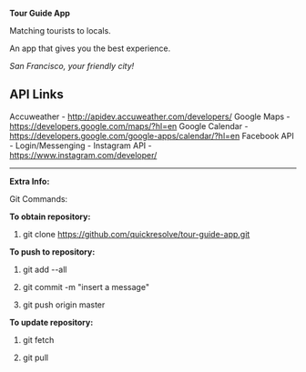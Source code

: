 <b>Tour Guide App</b>

Matching tourists to locals. 

An app that gives you the best experience.

<i>San Francisco, your friendly city!</i>

<b>API Links</b>
---------
Accuweather - http://apidev.accuweather.com/developers/
Google Maps - https://developers.google.com/maps/?hl=en
Google Calendar - https://developers.google.com/google-apps/calendar/?hl=en
Facebook API - Login/Messenging - 
Instagram API - https://www.instagram.com/developer/


--------------
<b> Extra Info: </b>

Git Commands:

<b> To obtain repository: </b>

1. git clone https://github.com/quickresolve/tour-guide-app.git

<b> To push to repository: </b>

1. git add --all

2. git commit -m "insert a message"

3. git push origin master

<b> To update repository: </b>

1. git fetch

2. git pull